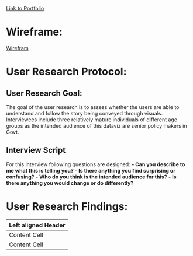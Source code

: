 [Link to Portfolio](https://github.com/rkkhan27/Portfolio)

# Wireframe:
[Wirefram](https://preview.shorthand.com/8EauZLXw6EXyakvn)

# User Research Protocol:
## User Research Goal: 
The goal of the user research is to assess whether the users are able to understand and follow the story being conveyed through visuals. Interviewees include three relatively mature individuals of different age groups as the intended audience of this dataviz are senior policy makers in Govt.  
## Interview Script
For this interview following questions are designed:
**- Can you describe to me what this is telling you?**
**- Is there anything you find surprising or confusing?**
**- Who do you think is the intended audience for this?**
**- Is there anything you would change or do differently?**


# User Research Findings:
Left aligned Header |
| :--- | 
Content Cell  | 
Content Cell  | 
